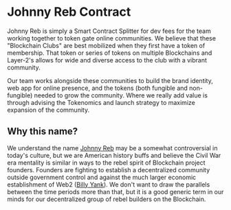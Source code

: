 # Johnny Reb Contract

Johnny Reb is simply a Smart Contract Splitter for dev fees for the team working together to token gate online communities. We believe that these "Blockchain Clubs" are best mobilized when they first have a token of membership. That token or series of tokens on multiple Blockchains and Layer-2's allows for wide and diverse access to the club with a vibrant community.

Our team works alongside these communities to build the brand identity, web app for online presence, and the tokens (both fungible and non-fungible) needed to grow the community. Where we really add value is through advising the Tokenomics and launch strategy to maximize expansion of the community.

## Why this name?

We understand the name [Johnny Reb](https://en.wikipedia.org/wiki/Johnny_Reb) may be a somewhat controversial in today's culture, but we are American history buffs and believe the Civil War era mentality is similar in ways to the rebel spirit of Blockchain project founders. Founders are fighting to establish a decentralized community outside government control and against the much larger economic establishment of Web2 ([Billy Yank](https://en.wikipedia.org/wiki/Billy_Yank)). We don't want to draw the parallels between the time periods more than that, but it is a good generic term in our minds for our decentralized group of rebel builders on the Blockchain.
